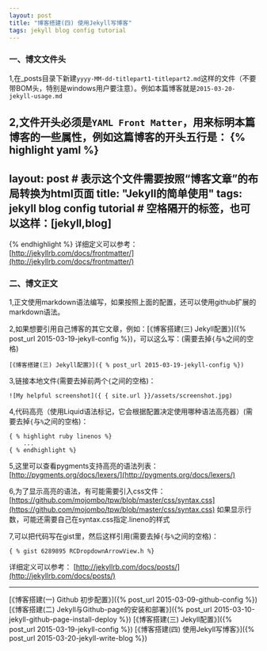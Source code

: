 ```yaml
---
layout: post
title: "博客搭建(四) 使用Jekyll写博客"
tags: jekyll blog config tutorial
---
```


### 一、博文文件头
1,在_posts目录下新建`yyyy-MM-dd-titlepart1-titlepart2.md`这样的文件（不要带BOM头，特别是windows用户要注意）。例如本篇博客就是`2015-03-20-jekyll-usage.md`

2,文件开头必须是`YAML Front Matter`，用来标明本篇博客的一些属性，例如这篇博客的开头五行是：
{% highlight yaml %}
---
layout: post  # 表示这个文件需要按照“博客文章”的布局转换为html页面
title: "Jekyll的简单使用"
tags: jekyll blog config tutorial  # 空格隔开的标签，也可以这样：[jekyll,blog]
---
{% endhighlight %}
详细定义可以参考：
[http://jekyllrb.com/docs/frontmatter/](http://jekyllrb.com/docs/frontmatter/)

### 二、博文正文
1,正文使用markdown语法编写，如果按照上面的配置，还可以使用github扩展的markdown语法。

2,如果想要引用自己博客的其它文章，例如：[《博客搭建(三) Jekyll配置》]({% post_url 2015-03-19-jekyll-config %})，可以这么写：(需要去掉`{`与`%`之间的空格)

    [《博客搭建(三) Jekyll配置》]({ % post_url 2015-03-19-jekyll-config %})

3,链接本地文件(需要去掉前两个`{`之间的空格)：
    
    ![My helpful screenshot]({ { site.url }}/assets/screenshot.jpg)

4,代码高亮（使用Liquid语法标记，它会根据配置决定使用哪种语法高亮器）(需要去掉`{`与`%`之间的空格)：

    { % highlight ruby linenos %}
		...
	{ % endhighlight %}

5,这里可以查看pygments支持高亮的语法列表：[http://pygments.org/docs/lexers/](http://pygments.org/docs/lexers/)

6,为了显示高亮的语法，有可能需要引入css文件：[https://github.com/mojombo/tpw/blob/master/css/syntax.css](https://github.com/mojombo/tpw/blob/master/css/syntax.css)
如果显示行数，可能还需要自己在syntax.css指定.lineno的样式

7,可以把代码写在gist里，然后这样引用(需要去掉`{`与`%`之间的空格)：

    { % gist 6289895 RCDropdownArrowView.h %}

详细定义可以参考：
[http://jekyllrb.com/docs/posts/](http://jekyllrb.com/docs/posts/)

---
[《博客搭建(一) Github 初步配置》]({% post_url 2015-03-09-github-config %})
[《博客搭建(二) Jekyll与Github-page的安装和部署》]({% post_url 2015-03-10-jekyll-github-page-install-deploy %})
[《博客搭建(三) Jekyll配置》]({% post_url 2015-03-19-jekyll-config %})
[《博客搭建(四) 使用Jekyll写博客》]({% post_url 2015-03-20-jekyll-write-blog %})







